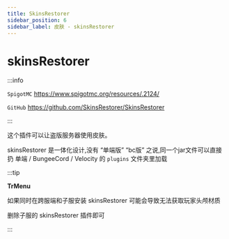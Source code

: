 ```yaml
---
title: SkinsRestorer
sidebar_position: 6
sidebar_label: 皮肤 - skinsRestorer
---
```


# skinsRestorer

:::info

`SpigotMC` https://www.spigotmc.org/resources/.2124/

`GitHub` https://github.com/SkinsRestorer/SkinsRestorer

:::

这个插件可以让盗版服务器使用皮肤。

skinsRestorer 是一体化设计,没有 “单端版” “bc版” 之说,同一个jar文件可以直接扔 单端 / BungeeCord / Velocity 的 `plugins` 文件夹里加载

:::tip

**TrMenu**

如果同时在跨服端和子服安装 skinsRestorer 可能会导致无法获取玩家头颅材质

删除子服的 skinsRestorer 插件即可

:::
